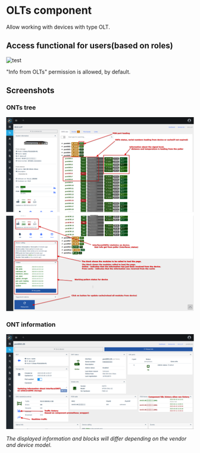 # OLTs component
Allow working with devices with type OLT.
 
## Access functional for users(based on roles)
<img alt="test" style="max-height: 300px" src="../../assets/olts_component_rules.png" />

"Info from OLTs" permission is allowed, by default.    


## Screenshots 

### ONTs tree
![olts](./../assets/olts_onts_tree.png)        
![olts](./../assets/olts_onts_tree_2.png)       


### ONT information 
![olts](./../assets/olts_ont_info.png)       


*The displayed information and blocks will differ depending on the vendor and device model.*
